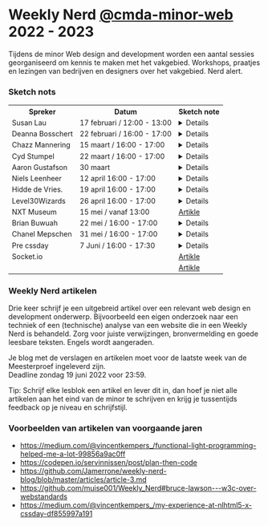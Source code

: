 # Weekly Nerd [@cmda-minor-web](https://github.com/cmda-minor-web) 2022 - 2023

Tijdens de minor Web design and development worden een aantal sessies georganiseerd om kennis te maken met het vakgebied. 
Workshops, praatjes en lezingen van bedrijven en designers over het vakgebied. Nerd alert.

### Sketch nots
<!-- <td></td> -->
<table>
    <tr>
        <th>Spreker</th>
        <th>Datum</th>
        <th>Sketch note</th>
    </tr>
    <tr>
        <td>Susan Lau</td>
        <td>17 februari / 12:00 - 13:00</td>
        <td>
            <details>
                <img src="WN-images/WN1.jpg" alt="weekly nerd 1 sketch">
            </details>
        </td>
    </tr>
    <tr>
        <td>Deanna Bosschert</td>
        <td>22 februari / 16:00 - 17:00</td>
        <td>
            <details>
                <img src="WN-images/WN2.jpg" alt="weekly nerd 2 sketch">
            </details>
        </td>
    </tr>
    <tr>
        <td>Chazz Mannering</td>
        <td>15 maart / 16:00 - 17:00</td>
        <td>
            <details>
                <img src="WN-images/WN3.jpg" alt="weekly nerd 3 sketch">
            </details>
        </td>
    </tr>
    <tr>
        <td>Cyd Stumpel</td>
        <td>22 maart / 16:00 - 17:00</td>
        <td>
            <details>
                <img src="WN-images/WN4.jpg" alt="weekly nerd 4 sketch">
            </details>
        </td>
    </tr>
    <tr>
        <td>Aaron Gustafson</td>
        <td>30 maart</td>
        <td>
            <details>
                <img src="WN-images/WN5.jpg" alt="weekly nerd 5 sketch">
            </details>
        </td>
    </tr>
    <tr>
        <td>Niels Leenheer</td>
        <td>12 april 16:00 - 17:00</td>
        <td>
            <details>
                <img src="WN-images/WN6.jpg" alt="weekly nerd 6 sketch">
            </details>
        </td>
     </tr>
    <tr>
        <td>Hidde de Vries.</td>
        <td>19 april 16:00 - 17:00</td>
        <td>
            <details>
                <img src="WN-images/WN7.jpg" alt="weekly nerd 7 sketch">
            </details>
        </td>
    </tr>
    <tr>
        <td>Level30Wizards</td>
        <td>26 april 16:00 - 17:00</td>
        <td>
            <details>
                <img src="WN-images/WN8.jpg" alt="weekly nerd 8 sketch">
            </details>
        </td>
    </tr>
    <tr>
        <td>NXT Museum</td>
        <td>15 mei / vanaf 13:00</td>
        <td>
            <a href="./NxT-Museum.md">Artikle</a>
        </td>
    </tr>
    <tr>
        <td>Brian Buwuah</td>
        <td>22 mei / 16:00 - 17:00</td>
        <td>
            <details>
                <img src="WN-images/WN9.jpg" alt="weekly nerd 9 sketch">
            </details>
        </td>
    </tr>
        <tr>
        <td>Chanel Mepschen</td>
        <td>31 mei / 16:00 - 17:00</td>
        <td>
            <details>
                <img src="WN-images/WN10.jpg" alt="weekly nerd 10 sketch">
            </details>
        </td>
    </tr>
    <tr>
        <td>Pre cssday</td>
        <td>7 Juni / 16:00 - 17:30</td>
        <td>
            <details>
                <img src="WN-images/pre-cssday.jpg" alt="Pre cssday sketch">
            </details>
        </td>
    </tr>
        <tr>
        <td>Socket.io</td>
        <td></td>
        <td>
            <a href="./Socket.io.md">Artikle</a>
        </td>
    </tr>
        </tr>
    <tr>
        <td></td>
        <td></td>
        <td>
            <a href="">Artikle</a>
        </td>
    </tr>
</table>




<!-- ### Weekly Nerd #1

| Vrijdag 5 Maart  |  Bedrijven |
|---|---|
| 14:00  | Kickoff |
| 14:05  | [Dept](https://www.deptagency.com/nl-nl/) met [Raymond Korrel](https://www.linkedin.com/in/raymond-korrel/) Frontend Developer & [Ilayda Küçükosmanoğlu](https://www.linkedin.com/in/ilaydadept/) Interaction Designer |
| 15:00  | [Label A](https://labela.nl) met [Gavin Ligthart](https://www.linkedin.com/in/gavinligthart/) Frontend Developer|

#### Vraag #1

In de post [Wat is een goede frontend developer](https://css-tricks.com/what-makes-a-good-front-end-developer/) op CSS tricks staat een lijst interessante mensen die beschrijven wat een frontende developer is. Welke skills denk jij dat een goede frontender moet hebben en wat voor frontender ben jij eigenlijk? Lees ook de [The great divide](https://css-tricks.com/the-great-divide/) van Chris Coyer om deze vraag te beantwoorden. 


### Weekly Nerd #2

| donderdag 1 april  |  Bedrijven |
|---|---|
| 14:00 | Intro |
| 14:01 | [Build in Amsterdam](https://www.buildinamsterdam.com/cases) met [Fenna de Wilde](https://www.linkedin.com/in/fenna-de-wilde/) Frontend Developer|
| 15:00 | [Triple](https://www.wearetriple.com) met [Chanel Mepschen](https://www.linkedin.com/in/chanel-mepschen-1223a9b2/) & [Shyanta Vleugel](https://www.linkedin.com/in/shyantav/) Frontend Developers |

#### Vraag #2

Je hebt geleerd hoe je toegankelijke websites kan maken. Een belangrijk uitgangspunt voor een digital designer is er voor zorgen dat een website door iedereen te gebruiken is. Toch zijn veel ontwikkelbedrijven zelf niet 'inclusive'. Ook de tech-industrie bestaat voor een groot deel uit dezelfde type personen en testen vervolgens hun websites bij weer dezelfde types, met stereotypering, vooroordelen en _biased_ uitkomsten tot gevolg. Herken je dit als probleem? Moet dit veranderen? In wat voor team zie jij jezelf graag werken? 
Lees het artikel [On racism and sexism in branding, user interface, and tech](https://uxdesign.cc/on-racism-and-sexism-in-branding-user-interface-and-tech-337f5ceb7ed5) en het project [Working towards a more inclusive design scene in The Netherlands](https://inclusief.design) en gebruik dit voor het beantwoorden van de vraag.

<img width="1145" alt="Adapting to Reality" src="https://user-images.githubusercontent.com/1391509/113145133-58267b80-922e-11eb-82e4-f7c8867b90ce.png">


### Weekly Nerd #3

| vrijdag 30 april  |  Bedrijven |
|---|---|
| 15:00 | Intro |
| 15:01 | [Mirabeau](https://www.mirabeau.nl) met [Dave Bitter](https://www.davebitter.com/) Frontend Developer & [Alexander Munz]() Visual Designer|


#### Vraag #3

Je bent nu 3 maanden 24/7 code aan het klopppppen. Hopelijk heb je super veel geleerd, ben je regelmatig uitgedaagd, weet je (nog beter) waar je grenzen liggen en hoe je je verder kan en wil onwikkelen als "frontender". Of juist niet ... 

In de verschillende vakken die je hebt gevolgd zijn technieken en werkwijzen aan bod gekomen die een "echte" frontender ook doet: prototypen, experimenteren, ingewikkelde code, simpele code, onderzoeken, testen, lezen, documenteren, en heel veel HTML, CSS en JS, op de client en op de server. Welke onderwerpen hebben de meeste indruk op je gemaakt? Een gastspreker of een test? Een inzicht tijdens een Discord-sessie met een van de student-assistenten? Schrijf per vak wat je hebt geleerd en wat je meeneemt als frontender. -->


### Weekly Nerd artikelen

Drie keer schrijf je een uitgebreid artikel over een relevant web design en development onderwerp. 
Bijvoorbeeld een eigen onderzoek naar een techniek of een (technische) analyse van een website die in een Weekly Nerd is behandeld. 
Zorg voor juiste verwijzingen, bronvermelding en goede leesbare teksten. 
Engels wordt aangeraden.

Je blog met de verslagen en artikelen moet voor de laatste week van de Meesterproef ingeleverd zijn.  
Deadline zondag 19 juni 2022 voor 23:59.

Tip: Schrijf elke lesblok een artikel en lever dit in, dan hoef je niet alle artikelen aan het eind van de minor te schrijven en krijg je tussentijds feedback op je niveau en schrijfstijl. 


### Voorbeelden van artikelen van voorgaande jaren

* https://medium.com/@vincentkempers_/functional-light-programming-helped-me-a-lot-99856a9ac0ff
* https://codepen.io/servinnissen/post/plan-then-code
* https://github.com/Jamerrone/weekly-nerd-blog/blob/master/articles/article-3.md
* https://github.com/muise001/Weekly_Nerd#bruce-lawson---w3c-over-webstandards
* https://medium.com/@vincentkempers_/my-experience-at-nlhtml5-x-cssday-df855997a191


